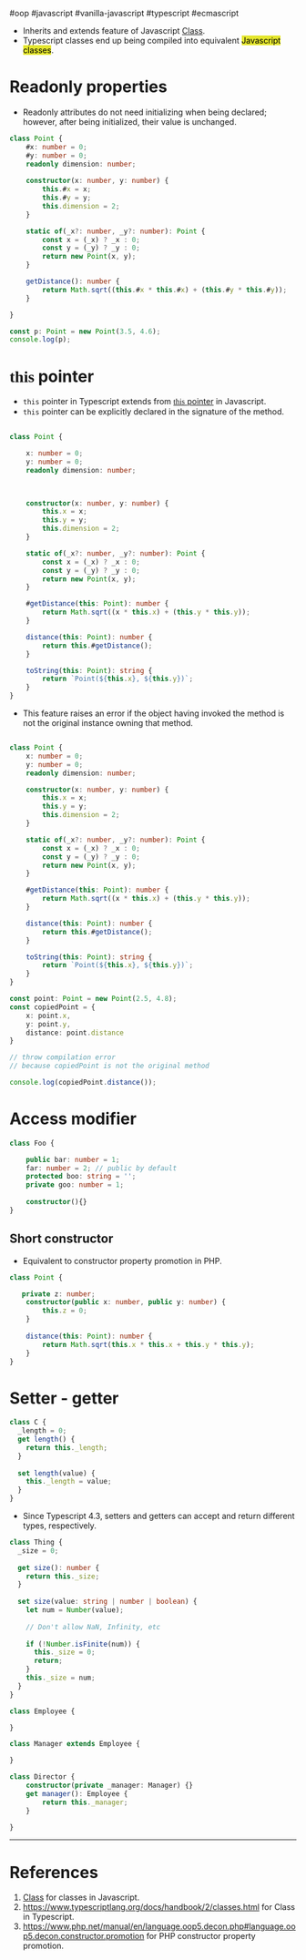 #oop #javascript #vanilla-javascript #typescript #ecmascript 

- Inherits and extends feature of Javascript [Class](programming/javascript/vanilla-javascript/fundamentals/Class.md).
- Typescript classes end up being compiled into equivalent <mark style="background: #e4e62d;">Javascript classes</mark>.
# Readonly properties
- Readonly attributes do not need initializing when being declared; however, after being initialized, their value is unchanged.
```typescript title='readonly attributes in Typescript'
class Point {
	#x: number = 0;
	#y: number = 0;
	readonly dimension: number;
	
	constructor(x: number, y: number) {
		this.#x = x;
		this.#y = y;
		this.dimension = 2;
	}

	static of(_x?: number, _y?: number): Point {
		const x = (_x) ? _x : 0;
		const y = (_y) ? _y : 0;
		return new Point(x, y);
	}

	getDistance(): number {
		return Math.sqrt((this.#x * this.#x) + (this.#y * this.#y));
	}

}

const p: Point = new Point(3.5, 4.6);
console.log(p);
```

# <span style="font-family: 'JetBrains Mono';">this</span> pointer
- `this` pointer in Typescript extends from [<span style="font-family: 'JetBrains Mono';">this</span> pointer](programming/javascript/vanilla-javascript/fundamentals/Class.md#<span%20style="font-family%20'JetBrains%20Mono';">this</span>%20pointer) in Javascript.
- `this` pointer can be explicitly declared in the signature of the method.
```typescript title='this pointer in method declaration'
  
class Point {

	x: number = 0;
	y: number = 0;
	readonly dimension: number;

  

	constructor(x: number, y: number) {
		this.x = x;
		this.y = y;
		this.dimension = 2;
	}

	static of(_x?: number, _y?: number): Point {
		const x = (_x) ? _x : 0;
		const y = (_y) ? _y : 0;
		return new Point(x, y);
	}

	#getDistance(this: Point): number {
		return Math.sqrt((x * this.x) + (this.y * this.y));
	}

	distance(this: Point): number {
		return this.#getDistance();
	}

	toString(this: Point): string {
		return `Point(${this.x}, ${this.y})`;
	}
}
```
- This feature raises an error if the object having invoked the method is not the original instance owning that method.
```typescript title='this pointer in method signature raises error'

class Point {
	x: number = 0;
	y: number = 0;
	readonly dimension: number;

	constructor(x: number, y: number) {
		this.x = x;
		this.y = y;
		this.dimension = 2;
	}

	static of(_x?: number, _y?: number): Point {
		const x = (_x) ? _x : 0;
		const y = (_y) ? _y : 0;
		return new Point(x, y);
	}

	#getDistance(this: Point): number {
		return Math.sqrt((x * this.x) + (this.y * this.y));
	}

	distance(this: Point): number {
		return this.#getDistance();
	}

	toString(this: Point): string {
		return `Point(${this.x}, ${this.y})`;
	}
}

const point: Point = new Point(2.5, 4.8);
const copiedPoint = {
	x: point.x,
	y: point.y,
	distance: point.distance
}

// throw compilation error 
// because copiedPoint is not the original method

console.log(copiedPoint.distance());

```

# Access modifier
```typescript title='access modifier'
class Foo {

	public bar: number = 1;
	far: number = 2; // public by default
	protected boo: string = '';
	private goo: number = 1;
	
	constructor(){}
}
```

## Short constructor
- Equivalent to constructor property promotion in PHP.
```typescript
class Point {

   private z: number;
	constructor(public x: number, public y: number) {
		this.z = 0;
	}
	
	distance(this: Point): number {
		return Math.sqrt(this.x * this.x + this.y * this.y);
	}
}
```

# Setter - getter
```typescript title='setter, getter'
class C {  
  _length = 0;  
  get length() {    
    return this._length; 
  }  
  
  set length(value) {    
    this._length = value;  
  }
}
```

- Since Typescript 4.3, setters and getters can accept and return different types, respectively.
```typescript title='setter, getter'
class Thing {
  _size = 0;
 
  get size(): number {
    return this._size;
  }
 
  set size(value: string | number | boolean) {
    let num = Number(value);
 
    // Don't allow NaN, Infinity, etc
 
    if (!Number.isFinite(num)) {
      this._size = 0;
      return;
    }
    this._size = num;
  }
}

class Employee {

}

class Manager extends Employee {

}

class Director {
	constructor(private _manager: Manager) {}
	get manager(): Employee {
		return this._manager;
	}

}
```
---
# References
1. [Class](programming/javascript/vanilla-javascript/fundamentals/Class.md) for classes in Javascript.
2. https://www.typescriptlang.org/docs/handbook/2/classes.html for Class in Typescript.
3. https://www.php.net/manual/en/language.oop5.decon.php#language.oop5.decon.constructor.promotion for PHP constructor property promotion.